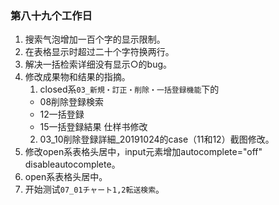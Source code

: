 ### 第八十九个工作日
1. 搜索气泡增加一百个字的显示限制。
2. 在表格显示时超过二十个字符换两行。
3. 解决一括检索详细没有显示○的bug。
4. 修改成果物和结果的指摘。
    1. closed系`03_新規・訂正・削除・一括登録機能`下的
    - 08削除登録検索
    - 12一括登録
    - 15一括登録結果
 仕样书修改
    2. 03_10削除登録詳細_20191024的case（11和12）截图修改。
3. 修改open系表格头居中，input元素增加autocomplete="off" disableautocomplete。
4. open系表格头居中。
4. 开始测试`07_01チャート1,2転送検索`。